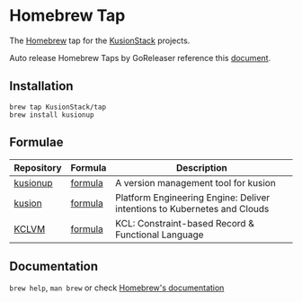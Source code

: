 # Homebrew Tap

The [Homebrew](https://brew.sh/index_zh-cn) tap for the [KusionStack](https://kusionstack.io) projects.

Auto release Homebrew Taps by GoReleaser reference this [document](https://goreleaser.com/customization/homebrew/).

## Installation

```
brew tap KusionStack/tap
brew install kusionup
```

## Formulae

| Repository | Formula | Description |
| ---------- | ------- | ----------- |
| [kusionup](https://github.com/KusionStack/kusionup) | [formula](HomebrewFormula/kusionup.rb) | A version management tool for kusion |
| [kusion](https://github.com/KusionStack/kusion) | [formula](HomebrewFormula/kusion.rb) | Platform Engineering Engine: Deliver intentions to Kubernetes and Clouds |
| [KCLVM](https://github.com/KusionStack/KCLVM) | [formula](HomebrewFormula/kusionkclvm.rb) | KCL: Constraint-based Record & Functional Language |

## Documentation

`brew help`, `man brew` or check [Homebrew's documentation](https://docs.brew.sh/)

